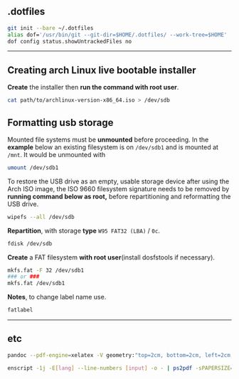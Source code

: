 ## .dotfiles

```bash
git init --bare ~/.dotfiles
alias dof='/usr/bin/git --git-dir=$HOME/.dotfiles/ --work-tree=$HOME'
dof config status.showUntrackedFiles no
```

---

## Creating arch Linux live bootable installer

**Create** the installer then **run the command with root user**.

```bash
cat path/to/archlinux-version-x86_64.iso > /dev/sdb
```

## Formatting usb storage

Mounted file systems must be **unmounted** before proceeding. In the **example** below an existing filesystem is on `/dev/sdb1` and is mounted at `/mnt`. It would be unmounted with

```bash
umount /dev/sdb1
```

To restore the USB drive as an empty, usable storage device after using the Arch ISO image, the ISO 9660 filesystem signature needs to be removed by **running command below as root,** before repartitioning and reformatting the USB drive.

```bash
wipefs --all /dev/sdb
```

**Repartition**, with storage **type** `W95 FAT32 (LBA)` / `0c`.

```bash
fdisk /dev/sdb
```

**Create** a FAT filesystem **with root user**(install dosfstools if necessary).

```bash
mkfs.fat -F 32 /dev/sdb1
### or ###
mkfs.fat /dev/sdb1
```

**Notes**, to change label name use.

```bash
fatlabel
```

---

## etc

```bash
pandoc --pdf-engine=xelatex -V geometry:"top=2cm, bottom=2cm, left=2cm, right=2cm" -f markdown-raw_tex --toc -N newch1.md -o ch1.pdf
```

```bash
enscript -1j -E[lang] --line-numbers [input] -o - | ps2pdf -sPAPERSIZE=a4 - [output.pdf]
```
